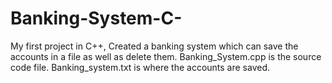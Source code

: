 # Banking-System-C-
My first project in C++, Created a banking system which can save the accounts in a file as well as delete them.
Banking_System.cpp is the source code file.
Banking_system.txt is where the accounts are saved.
